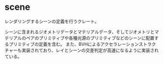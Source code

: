 # scene

レンダリングするシーンの定義を行うクレート。

シーンに含まれるジオメトリデータとマテリアルデータ、そしてジオメトリとマテリアルのペアのプリミティブや各種光源のプリミティブなどのシーンに配置するプリミティブの定義を含む。
また、BVHによるアクセラレーションストラクチャーも実装されており、レイとシーンの交差判定が高速になるように実装されている。
